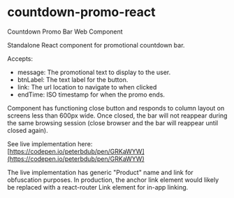 # countdown-promo-react
Countdown Promo Bar Web Component

Standalone React component for promotional countdown bar. 

Accepts:

* message: The promotional text to display to the user.
* btnLabel: The text label for the button.
* link: The url location to navigate to when clicked
* endTime: ISO timestamp for when the promo ends.

Component has functioning close button and responds to column layout on screens less than 600px wide. Once closed, the bar will not reappear during the same browsing session (close browser and the bar will reappear until closed again).

See live implementation here: [https://codepen.io/peterbdub/pen/GRKaWYW](https://codepen.io/peterbdub/pen/GRKaWYW)

The live implementation has generic "Product" name and link for obfuscation purposes. In production, the anchor link element would likely be replaced with a react-router Link element for in-app linking.
